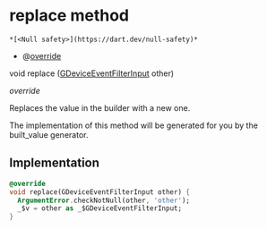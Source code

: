 


# replace method




    *[<Null safety>](https://dart.dev/null-safety)*



- @[override](https://api.flutter.dev/flutter/dart-core/override-constant.html)

void replace
([GDeviceEventFilterInput](../../third_party_yonomi_graphql_schema___generated___schema.docs.schema.gql/GDeviceEventFilterInput-class.md) other)

_override_



<p>Replaces the value in the builder with a new one.</p>
<p>The implementation of this method will be generated for you by the
built_value generator.</p>



## Implementation

```dart
@override
void replace(GDeviceEventFilterInput other) {
  ArgumentError.checkNotNull(other, 'other');
  _$v = other as _$GDeviceEventFilterInput;
}
```







